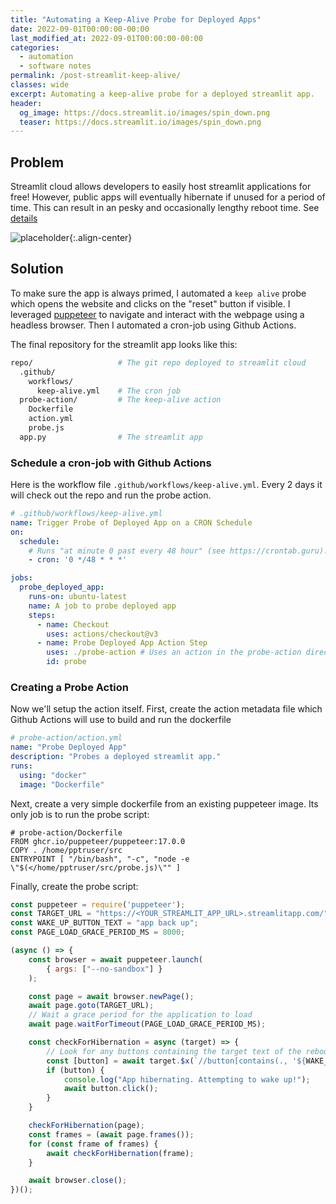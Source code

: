 ```yaml
---
title: "Automating a Keep-Alive Probe for Deployed Apps"
date: 2022-09-01T00:00:00-00:00
last_modified_at: 2022-09-01T00:00:00-00:00
categories:
  - automation
  - software notes
permalink: /post-streamlit-keep-alive/
classes: wide
excerpt: Automating a keep-alive probe for a deployed streamlit app. 
header:
  og_image: https://docs.streamlit.io/images/spin_down.png
  teaser: https://docs.streamlit.io/images/spin_down.png
---
```



## Problem

Streamlit cloud allows developers to easily host streamlit applications for free! However, public apps will eventually hibernate if unused for a period of time. This can result in an pesky and occasionally lengthy reboot time.  See [details](https://docs.streamlit.io/streamlit-cloud/get-started/manage-your-app#app-hibernation)

![placeholder](https://docs.streamlit.io/images/spin_down.png){:.align-center}

## Solution

To make sure the app is always primed, I automated a `keep alive` probe which opens the website and clicks on the "reset" button if visible. I leveraged [puppeteer](https://github.com/puppeteer/puppeteer) to navigate and interact with the webpage using a headless browser. Then I automated a cron-job using Github Actions.

The final repository for the streamlit app looks like this:

```bash
repo/                   # The git repo deployed to streamlit cloud
  .github/
    workflows/
      keep-alive.yml    # The cron job
  probe-action/         # The keep-alive action
    Dockerfile
    action.yml
    probe.js
  app.py                # The streamlit app
```

### Schedule a cron-job with Github Actions

Here is the workflow file `.github/workflows/keep-alive.yml`. Every 2 days it will check out the repo and run the probe action.

```yml
# .github/workflows/keep-alive.yml
name: Trigger Probe of Deployed App on a CRON Schedule
on:
  schedule:
    # Runs "at minute 0 past every 48 hour" (see https://crontab.guru)... ie: every 2 days
    - cron: '0 */48 * * *'

jobs:
  probe_deployed_app:
    runs-on: ubuntu-latest
    name: A job to probe deployed app
    steps:
      - name: Checkout
        uses: actions/checkout@v3
      - name: Probe Deployed App Action Step
        uses: ./probe-action # Uses an action in the probe-action directory
        id: probe
```

### Creating a Probe Action

Now we'll setup the action itself. First, create the action metadata file which Github Actions will use to build and run the dockerfile

```yml
# probe-action/action.yml
name: "Probe Deployed App"
description: "Probes a deployed streamlit app."
runs:
  using: "docker"
  image: "Dockerfile"
```

Next, create a very simple dockerfile from an existing puppeteer image. Its only job is to run the probe script:

```docker
# probe-action/Dockerfile
FROM ghcr.io/puppeteer/puppeteer:17.0.0
COPY . /home/pptruser/src
ENTRYPOINT [ "/bin/bash", "-c", "node -e \"$(</home/pptruser/src/probe.js)\"" ]
```

Finally, create the probe script:

```javascript
const puppeteer = require('puppeteer');
const TARGET_URL = "https://<YOUR_STREAMLIT_APP_URL>.streamlitapp.com/";
const WAKE_UP_BUTTON_TEXT = "app back up";
const PAGE_LOAD_GRACE_PERIOD_MS = 8000;

(async () => {
    const browser = await puppeteer.launch(
        { args: ["--no-sandbox"] }
    );

    const page = await browser.newPage();
    await page.goto(TARGET_URL);
    // Wait a grace period for the application to load
    await page.waitForTimeout(PAGE_LOAD_GRACE_PERIOD_MS);

    const checkForHibernation = async (target) => {
        // Look for any buttons containing the target text of the reboot button
        const [button] = await target.$x(`//button[contains(., '${WAKE_UP_BUTTON_TEXT}')]`);
        if (button) {
            console.log("App hibernating. Attempting to wake up!");
            await button.click();
        }
    }

    checkForHibernation(page);
    const frames = (await page.frames());
    for (const frame of frames) {
        await checkForHibernation(frame);
    }

    await browser.close();
})();
```
